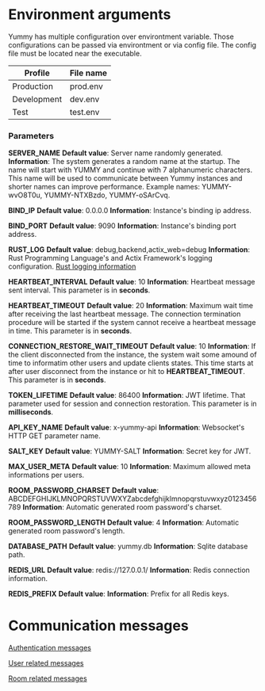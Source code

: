 # Environment arguments

Yummy has multiple configuration over environtment variable. Those configurations can be passed via environtment or via config file. The config file must be located near the executable.

| Profile     | File name |
|-------------|-----------|
| Production  | prod.env  |
| Development | dev.env   |
| Test        | test.env  |

### Parameters
**SERVER_NAME**
__Default value__: Server name randomly generated.
__Information__: The system generates a random name at the startup. The name will start with YUMMY and continue with 7 alphanumeric characters. This name will be used to communicate between Yummy instances and shorter names can improve performance. Example names: YUMMY-wvO8T0u, YUMMY-NTXBzdo, YUMMY-oSArCvq.

**BIND_IP**
__Default value__: 0.0.0.0
__Information__: Instance's binding ip address.

**BIND_PORT**
__Default value__: 9090
__Information__: Instance's binding port address.

**RUST_LOG**
__Default value__: debug,backend,actix_web=debug
__Information__: Rust Programming Language's and Actix Framework's logging configuration.
[Rust logging information](https://docs.rs/env_logger/0.10.0/env_logger/#enabling-logging)

**HEARTBEAT_INTERVAL**
__Default value__: 10
__Information__: Heartbeat message sent interval. This parameter is in **seconds**.

**HEARTBEAT_TIMEOUT**
__Default value__: 20
__Information__: Maximum wait time after receiving the last heartbeat message. The connection termination procedure will be started if the system cannot receive a heartbeat message in time. This parameter is in **seconds**.

**CONNECTION_RESTORE_WAIT_TIMEOUT**
__Default value__: 10
__Information__: If the client disconnected from the instance, the system wait some amound of time to informatim other users and update clients states. This time starts at after user disconnect from the instance or hit to **HEARTBEAT_TIMEOUT**. This parameter is in **seconds**.

**TOKEN_LIFETIME**
__Default value__: 86400
__Information__: JWT lifetime. That parameter used for session and connection restoration. This parameter is in **milliseconds**.

**API_KEY_NAME**
__Default value__: x-yummy-api
__Information__: Websocket's HTTP GET parameter name.

**SALT_KEY**
__Default value__: YUMMY-SALT
__Information__: Secret key for JWT.

**MAX_USER_META**
__Default value__: 10
__Information__: Maximum allowed meta informations per users.

**ROOM_PASSWORD_CHARSET**
__Default value__: ABCDEFGHIJKLMNOPQRSTUVWXYZabcdefghijklmnopqrstuvwxyz0123456789
__Information__: Automatic generated room password's charset.

**ROOM_PASSWORD_LENGTH**
__Default value__: 4
__Information__: Automatic generated room password's length.

**DATABASE_PATH**
__Default value__: yummy.db
__Information__: Sqlite database path.

**REDIS_URL**
__Default value__: redis://127.0.0.1/
__Information__: Redis connection information.

**REDIS_PREFIX**
__Default value__: 
__Information__: Prefix for all Redis keys.


# Communication messages

[Authentication messages](auth.md)

[User related messages](user.md)

[Room related messages](room.md)
